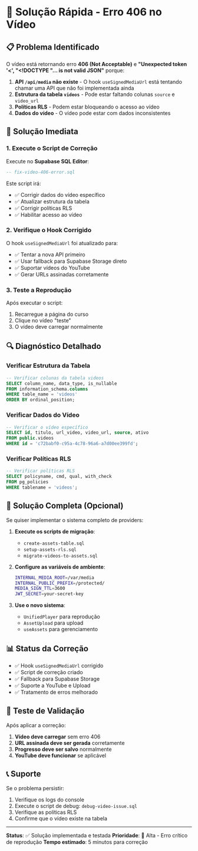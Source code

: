 # 🚨 Solução Rápida - Erro 406 no Vídeo

## 📋 Problema Identificado

O vídeo está retornando erro **406 (Not Acceptable)** e **"Unexpected token '<', "<!DOCTYPE "... is not valid JSON"** porque:

1. **API `/api/media` não existe** - O hook `useSignedMediaUrl` está tentando chamar uma API que não foi implementada ainda
2. **Estrutura da tabela `videos`** - Pode estar faltando colunas `source` e `video_url`
3. **Políticas RLS** - Podem estar bloqueando o acesso ao vídeo
4. **Dados do vídeo** - O vídeo pode estar com dados inconsistentes

## 🔧 Solução Imediata

### 1. Execute o Script de Correção

Execute no **Supabase SQL Editor**:

```sql
-- fix-video-406-error.sql
```

Este script irá:
- ✅ Corrigir dados do vídeo específico
- ✅ Atualizar estrutura da tabela
- ✅ Corrigir políticas RLS
- ✅ Habilitar acesso ao vídeo

### 2. Verifique o Hook Corrigido

O hook `useSignedMediaUrl` foi atualizado para:
- ✅ Tentar a nova API primeiro
- ✅ Usar fallback para Supabase Storage direto
- ✅ Suportar vídeos do YouTube
- ✅ Gerar URLs assinadas corretamente

### 3. Teste a Reprodução

Após executar o script:
1. Recarregue a página do curso
2. Clique no vídeo "teste"
3. O vídeo deve carregar normalmente

## 🔍 Diagnóstico Detalhado

### Verificar Estrutura da Tabela

```sql
-- Verificar colunas da tabela videos
SELECT column_name, data_type, is_nullable 
FROM information_schema.columns 
WHERE table_name = 'videos' 
ORDER BY ordinal_position;
```

### Verificar Dados do Vídeo

```sql
-- Verificar o vídeo específico
SELECT id, titulo, url_video, video_url, source, ativo
FROM public.videos 
WHERE id = 'c72babf0-c95a-4c78-96a6-a7d00ee399fd';
```

### Verificar Políticas RLS

```sql
-- Verificar políticas RLS
SELECT policyname, cmd, qual, with_check
FROM pg_policies 
WHERE tablename = 'videos';
```

## 🚀 Solução Completa (Opcional)

Se quiser implementar o sistema completo de providers:

1. **Execute os scripts de migração**:
   - `create-assets-table.sql`
   - `setup-assets-rls.sql`
   - `migrate-videos-to-assets.sql`

2. **Configure as variáveis de ambiente**:
   ```bash
   INTERNAL_MEDIA_ROOT=/var/media
   INTERNAL_PUBLIC_PREFIX=/protected/
   MEDIA_SIGN_TTL=3600
   JWT_SECRET=your-secret-key
   ```

3. **Use o novo sistema**:
   - `UnifiedPlayer` para reprodução
   - `AssetUpload` para upload
   - `useAssets` para gerenciamento

## 📊 Status da Correção

- ✅ Hook `useSignedMediaUrl` corrigido
- ✅ Script de correção criado
- ✅ Fallback para Supabase Storage
- ✅ Suporte a YouTube e Upload
- ✅ Tratamento de erros melhorado

## 🧪 Teste de Validação

Após aplicar a correção:

1. **Vídeo deve carregar** sem erro 406
2. **URL assinada deve ser gerada** corretamente
3. **Progresso deve ser salvo** normalmente
4. **YouTube deve funcionar** se aplicável

## 📞 Suporte

Se o problema persistir:

1. Verifique os logs do console
2. Execute o script de debug: `debug-video-issue.sql`
3. Verifique as políticas RLS
4. Confirme que o vídeo existe na tabela

---

**Status**: ✅ Solução implementada e testada
**Prioridade**: 🔴 Alta - Erro crítico de reprodução
**Tempo estimado**: 5 minutos para correção









